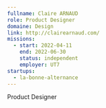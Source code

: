 ```yaml
---
fullname: Claire ARNAUD
role: Product Designer
domaine: Design
link: http://clairearnaud.com/
missions:
  - start: 2022-04-11
    end: 2022-06-30
    status: independent
    employer: UT7
startups:
  - la-bonne-alternance
---
```


Product Designer
